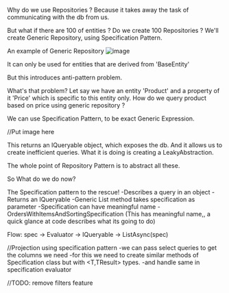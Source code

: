 Why do we use Repositories ?
Because it takes away the task of communicating with the db from us.

But what if there are 100 of entities ? Do we create 100 Repositories ?
We'll create Generic Repository, using Specification Pattern.

An example of Generic Repository
![image](https://github.com/user-attachments/assets/bad7ed35-8b67-44c4-bb66-1655fccca0c9)

It can only be used for entities that are derived from 'BaseEntity'

But this introduces anti-pattern problem.

What's that problem?
Let say we have an entity 'Product' and a property of it 'Price' which is specific to this entity only.
How do we query product based on price using generic repository ?

We can use Specification Pattern, to be exact Generic Expression.

//Put image here

This returns an IQueryable object, which exposes the db.
And it allows us to create inefficient queries.
What it is doing is creating a LeakyAbstraction.

The whole point of Repository Pattern is to abstract all these.

So What do we do now?

The Specification pattern to the rescue!
    -Describes a query in an object
    -Returns an IQueryable<T>
    -Generic List method takes specification as parameter
    -Specification can have meaningful name
        -OrdersWithItemsAndSortingSpecification
        (This has meaningful name,, a quick glance at code describes what its going to do)

Flow:
spec -> Evaluator -> IQueryable<T> -> ListAsync(spec)

//Projection using specification pattern
    -we can pass select queries to get the columns we need
    -for this we need to create similar methods of Specification class but with <T,TResult> types.
    -and handle same in specification evaluator



//TODO: remove filters feature
